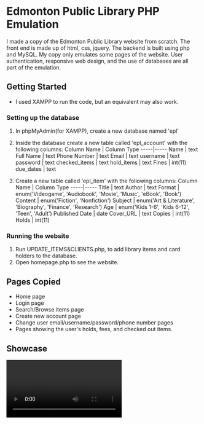 # Edmonton Public Library PHP Emulation
I made a copy of the Edmonton Public Library website from scratch. The front end is made up of html, css, jquery. The backend is built using php and MySQL. My copy only emulates some pages of the website. User authentication, responsive web design, and the use of databases are all part of the emulation.

## Getting Started
* I used XAMPP to run the code, but an equivalent may also work.
### Setting up the database
1. In phpMyAdmin(for XAMPP), create a new database named 'epl'

1. Inside the database create a new table called 'epl_account' with the following columns:
    Column Name | Column Type
    -----|-----
    Name | text
    Full Name | text
    Phone Number | text
    Email | text
    username | text
    password | text
    checked_items | text
    hold_items | text
    Fines | int(11)
    due_dates | text

1. Create a new table called 'epl_item' with the following columns:
    Column Name | Column Type
    -----|-----
    Title | text
    Author | text
    Format | enum('Videogame', 'Audiobook', 'Movie', 'Music', 'eBook', 'Book')
    Content | enum('Fiction', 'Nonfiction')
    Subject | enum('Art & Literature', 'Biography', 'Finance', 'Research')
    Age | enum('Kids 1-6', 'Kids 6-12', 'Teen', 'Adult')
    Published Date | date
    Cover_URL | text
    Copies | int(11)
    Holds | int(11)

### Running the website
1. Run UPDATE_ITEMS&CLIENTS.php, to add library items and card holders to the database.
1. Open homepage.php to see the website.

## Pages Copied
* Home page
* Login page
* Search/Browse items page
* Create new account page
* Change user email/username/password/phone number pages
* Pages showing the user's holds, fees, and checked out items.

## Showcase
![](https://github.com/DashCampbell/Edmonton-Public-Library-PHP-Emulation/blob/main/EPL_website_showcase.mp4)
  